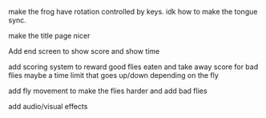  make the frog have rotation controlled by keys.
 idk how to make the tongue sync.



make the title page nicer

Add end screen to show score and show time 

add scoring system to reward good flies eaten and take away score for bad flies
maybe a time limit that goes up/down depending on the fly

add fly movement to make the flies harder and add bad flies

add audio/visual effects

